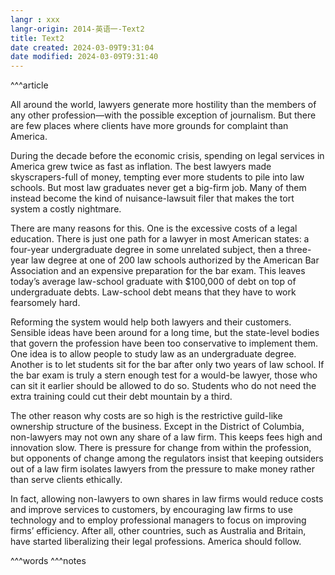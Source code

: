 ```yaml
---
langr : xxx
langr-origin: 2014-英语一-Text2
title: Text2
date created: 2024-03-09T9:31:04
date modified: 2024-03-09T9:31:40
---
```


^^^article

All around the world, lawyers generate more hostility than the members of any other profession—with the possible exception of journalism. But there are few places where clients have more grounds for complaint than America.

During the decade before the economic crisis, spending on legal services in America grew twice as fast as inflation. The best lawyers made skyscrapers-full of money, tempting ever more students to pile into law schools. But most law graduates never get a big-firm job. Many of them instead become the kind of nuisance-lawsuit filer that makes the tort system a costly nightmare.

There are many reasons for this. One is the excessive costs of a legal education. There is just one path for a lawyer in most American states: a four-year undergraduate degree in some unrelated subject, then a three-year law degree at one of 200 law schools authorized by the American Bar Association and an expensive preparation for the bar exam. This leaves today’s average law-school graduate with $100,000 of debt on top of undergraduate debts. Law-school debt means that they have to work fearsomely hard.

Reforming the system would help both lawyers and their customers. Sensible ideas have been around for a long time, but the state-level bodies that govern the profession have been too conservative to implement them. One idea is to allow people to study law as an undergraduate degree. Another is to let students sit for the bar after only two years of law school. If the bar exam is truly a stern enough test for a would-be lawyer, those who can sit it earlier should be allowed to do so. Students who do not need the extra training could cut their debt mountain by a third.

The other reason why costs are so high is the restrictive guild-like ownership structure of the business. Except in the District of Columbia, non-lawyers may not own any share of a law firm. This keeps fees high and innovation slow. There is pressure for change from within the profession, but opponents of change among the regulators insist that keeping outsiders out of a law firm isolates lawyers from the pressure to make money rather than serve clients ethically.

In fact, allowing non-lawyers to own shares in law firms would reduce costs and improve services to customers, by encouraging law firms to use technology and to employ professional managers to focus on improving firms’ efficiency. After all, other countries, such as Australia and Britain, have started liberalizing their legal professions. America should follow.




^^^words
^^^notes
